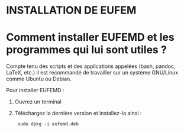 # INSTALLATION DE EUFEM

# Comment installer EUFEMD et les programmes qui lui sont utiles ?

Compte tenu des scripts et des applications appelées (bash, pandoc, 
LaTeX, etc.) il est recommandé de travailler sur un système GNU/Linux 
comme Ubuntu ou Debian.

Pour installer EUFEMD :

1. Ouvrez un terminal
2. Téléchargez la dernière version et installez-la ainsi :

		sudo dpkg -i eufemd.deb
